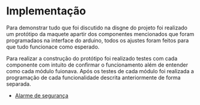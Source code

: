 # Implementação

Para demonstrar tudo que foi discutido na disgne do projeto foi realizado um protótipo da maquete apartir dos componentes mencionados que foram programadaos na interface do arduino, todos os ajustes foram feitos para que tudo funcionace como esperado.

Para realizar a construção do protótipo foi realizado testes com cada componente com intuito de confirmar o funcionamento além de entender como cada módulo fuionava. Após os testes de cada módulo foi realizada a programação de cada funcionalidade descrita anteriormente de forma separada.

- [Alarme de segurança](./Implementação/Funcionalidade_Alarme.md)
